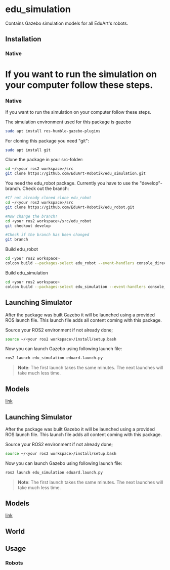 # edu_simulation
Contains Gazebo simulation models for all EduArt's robots.

## Installation

### Native
If you want to run the simulation on your computer follow these steps.
=======

### Native
If you want to run the simulation on your computer follow these steps.

The simulation environment used for this package is gazebo

```bash
sudo apt install ros-humble-gazebo-plugins
```

For cloning this package you need "git":
```bash
sudo apt install git
```

Clone the package in your src-folder:
```bash
cd ~/<your ros2 workspace>/src
git clone https://github.com/EduArt-Robotik/edu_simulation.git
```

You need the edu_robot package. Currently you have to use the "develop"-branch. Check out the branch:
```bash
#If not already cloned clone edu_robot
cd ~/<your ros2 workspace>/src
git clone https://github.com/EduArt-Robotik/edu_robot.git

#Now change the branch!
cd <your ros2 workspace>/src/edu_robot
git checkout develop

#Check if the branch has been changed
git branch
```

Build edu_robot
```bash
cd <your ros2 workspace>
colcon build --packages-select edu_robot --event-handlers console_direct+ --symlink-install
```

Build edu_simulation
```bash
cd <your ros2 workspace>
colcon build --packages-select edu_simulation --event-handlers console_direct+ --symlink-install
```

## Launching Simulator

After the package was built Gazebo it will be launched using a provided ROS launch file. This launch file adds all content coming with this package.

Source your ROS2 environment if not already done;

```bash
source ~/<your ros2 workspace>/install/setup.bash
```

Now you can launch Gazebo using following launch file:

```bash
ros2 launch edu_simulation eduard.launch.py
```

>**Note**: The first launch takes the same minutes. The next launches will take much less time.

## Models

[link](documentation/models.md)

## Launching Simulator

After the package was built Gazebo it will be launched using a provided ROS launch file. This launch file adds all content coming with this package.

Source your ROS2 environment if not already done;

```bash
source ~/<your ros2 workspace>/install/setup.bash
```

Now you can launch Gazebo using following launch file:

```bash
ros2 launch edu_simulation eduard.launch.py
```

>**Note**: The first launch takes the same minutes. The next launches will take much less time.

## Models

[link](documentation/models.md)

## World

## Usage

### Robots
